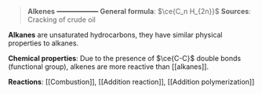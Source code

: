 > **Alkenes**
> ━━━━━━━━━━
> **General formula**: $\ce{C_n H_{2n}}$
> **Sources**: Cracking of crude oil

**Alkanes** are unsaturated hydrocarbons, they have similar physical properties to alkanes.

**Chemical properties**:
Due to the presence of $\ce{C-C}$ double bonds (functional group), alkenes are more reactive than [[alkanes]].

**Reactions**: [[Combustion]], [[Addition reaction]], [[Addition polymerization]]
